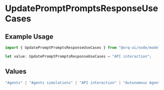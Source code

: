 # UpdatePromptPromptsResponseUseCases

## Example Usage

```typescript
import { UpdatePromptPromptsResponseUseCases } from "@orq-ai/node/models/operations";

let value: UpdatePromptPromptsResponseUseCases = "API interaction";
```

## Values

```typescript
"Agents" | "Agents simulations" | "API interaction" | "Autonomous Agents" | "Chatbots" | "Classification" | "Code understanding" | "Code writing" | "Documents QA" | "Conversation" | "Extraction" | "Multi-modal" | "Self-checking" | "SQL" | "Summarization" | "Tagging"
```